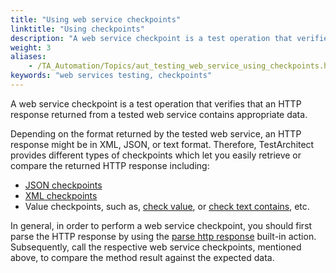 ```yaml
--- 
title: "Using web service checkpoints"
linktitle: "Using checkpoints"
description: "A web service checkpoint is a test operation that verifies that an HTTP response returned from a tested web service contains appropriate data."
weight: 3
aliases: 
    - /TA_Automation/Topics/aut_testing_web_service_using_checkpoints.html
keywords: "web services testing, checkpoints"
---
```


A web service checkpoint is a test operation that verifies that an HTTP response returned from a tested web service contains appropriate data.

Depending on the format returned by the tested web service, an HTTP response might be in XML, JSON, or text format. Therefore, TestArchitect provides different types of checkpoints which let you easily retrieve or compare the returned HTTP response including:

-   [JSON checkpoints](/TA_Automation/Topics/bia_JSON.html)
-   [XML checkpoints](/TA_Automation/Topics/bia_XML.html)
-   Value checkpoints, such as, [check value](/TA_Automation/Topics/bia_check_value.html), or [check text contains](/TA_Automation/Topics/bia_check_text_contains.html), etc.

In general, in order to perform a web service checkpoint, you should first parse the HTTP response by using the [parse http response](/TA_Automation/Topics/bia_parse_http_response.html) built-in action. Subsequently, call the respective web service checkpoints, mentioned above, to compare the method result against the expected data.




